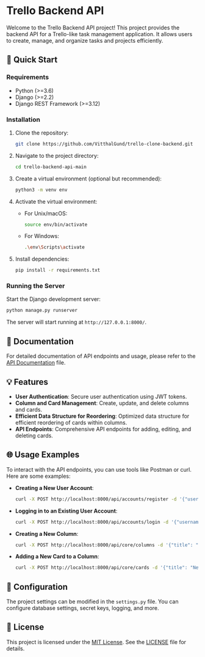 # Trello Backend API

Welcome to the Trello Backend API project! This project provides the backend API for a Trello-like task management application. It allows users to create, manage, and organize tasks and projects efficiently.

## 🚀 Quick Start

### Requirements

- Python (>=3.6)
- Django (>=2.2)
- Django REST Framework (>=3.12)

### Installation

1. Clone the repository:

   ```bash
   git clone https://github.com/VitthalGund/trello-clone-backend.git
   ```

2. Navigate to the project directory:

   ```bash
   cd trello-backend-api-main
   ```

3. Create a virtual environment (optional but recommended):

   ```bash
   python3 -m venv env
   ```

4. Activate the virtual environment:

   - For Unix/macOS:

     ```bash
     source env/bin/activate
     ```

   - For Windows:

     ```bash
     .\env\Scripts\activate
     ```

5. Install dependencies:

   ```bash
   pip install -r requirements.txt
   ```

### Running the Server

Start the Django development server:

```bash
python manage.py runserver
```

The server will start running at `http://127.0.0.1:8000/`.

## 📖 Documentation

For detailed documentation of API endpoints and usage, please refer to the [API Documentation](api-documentation.md) file.

## 💡 Features

- **User Authentication**: Secure user authentication using JWT tokens.
- **Column and Card Management**: Create, update, and delete columns and cards.
- **Efficient Data Structure for Reordering**: Optimized data structure for efficient reordering of cards within columns.
- **API Endpoints**: Comprehensive API endpoints for adding, editing, and deleting cards.

## 🌐 Usage Examples

To interact with the API endpoints, you can use tools like Postman or curl. Here are some examples:

- **Creating a New User Account**:
  ```bash
  curl -X POST http://localhost:8000/api/accounts/register -d '{"username": "user1", "email": "user1@example.com", "password": "password123", "full_name": "John Doe", "bio": "Short bio about the user", "organization": "Organization name"}' -H 'Content-Type: application/json'
  ```

- **Logging in to an Existing User Account**:
  ```bash
  curl -X POST http://localhost:8000/api/accounts/login -d '{"username": "user1", "password": "password123"}' -H 'Content-Type: application/json'
  ```

- **Creating a New Column**:
  ```bash
  curl -X POST http://localhost:8000/api/core/columns -d '{"title": "New Column"}' -H 'Authorization: Bearer <your-token>' -H 'Content-Type: application/json'
  ```

- **Adding a New Card to a Column**:
  ```bash
  curl -X POST http://localhost:8000/api/core/cards -d '{"title": "New Card", "description": "Description of the card", "column": 1}' -H 'Authorization: Bearer <your-token>' -H 'Content-Type: application/json'
  ```

## 📝 Configuration

The project settings can be modified in the `settings.py` file. You can configure database settings, secret keys, logging, and more.

## 📄 License

This project is licensed under the [MIT License](LICENSE). See the [LICENSE](LICENSE) file for details.
